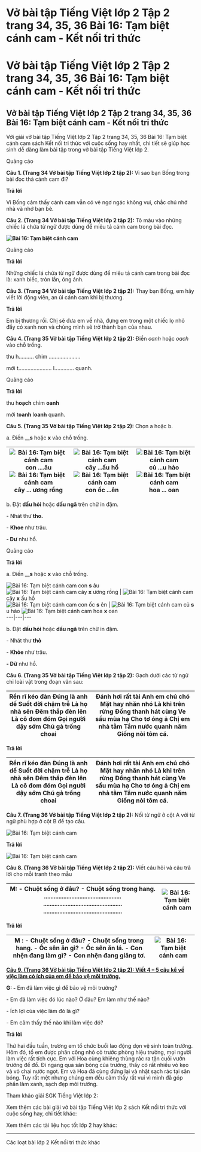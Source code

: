# Vở bài tập Tiếng Việt lớp 2 Tập 2 trang 34, 35, 36 Bài 16: Tạm biệt cánh cam - Kết nối tri thức

# Vở bài tập Tiếng Việt lớp 2 Tập 2 trang 34, 35, 36 Bài 16: Tạm biệt cánh cam - Kết nối tri thức

## Vở bài tập Tiếng Việt lớp 2 Tập 2 trang 34, 35, 36 Bài 16: Tạm biệt cánh cam - Kết nối tri thức

Với giải vở bài tập Tiếng Việt lớp 2 Tập 2 trang 34, 35, 36 Bài 16: Tạm biệt cánh cam sách Kết nối tri thức với cuộc sống hay nhất, chi tiết sẽ giúp học sinh dễ dàng làm bài tập trong vở bài tập Tiếng Việt lớp 2.

Quảng cáo

**Câu 1. (Trang 34 Vở bài tập Tiếng Việt lớp 2 tập 2):** Vì sao bạn Bống trong bài đọc thả cánh cam đi?

**Trả lời**

Vì Bống cảm thấy cánh cam vẫn có vẻ ngơ ngác không vui, chắc chú nhớ nhà và nhớ bạn bè.

**Câu 2. (Trang 34 Vở bài tập Tiếng Việt lớp 2 tập 2):** Tô màu vào những chiếc lá chứa từ ngữ được dùng để miêu tả cánh cam trong bài đọc.

**![Bài 16: Tạm biệt cánh cam](https://vietjack.com/vbt-tieng-viet-2-kn/images/bai-16-tam-biet-canh-cam-35330.png)**  


Quảng cáo

**Trả lời**

Những chiếc lá chứa từ ngữ được dùng để miêu tả cánh cam trong bài đọc là: xanh biếc, tròn lẳn, óng ánh. 

**Câu 3. (Trang 34 Vở bài tập Tiếng Việt lớp 2 tập 2):** Thay bạn Bống, em hãy viết lời động viên, an ủi cánh cam khi bị thương.

**Trả lời**

Em bị thương rồi. Chị sẽ đưa em về nhà, đựng em trong một chiếc lọ nhỏ đầy cỏ xanh non và chúng mình sẽ trở thành bạn của nhau.

**Câu 4. (Trang 35 Vở bài tập Tiếng Việt lớp 2 tập 2):** Điền _oanh_ hoặc _oach_ vào chỗ trống.

thu h.......... chim ..................... 

mới t...................... l............. quanh.

Quảng cáo

**Trả lời**

thu h**oạch** chim **oanh**

mới t**oanh** l**oanh** quanh.

**Câu 5. (Trang 35 Vở bài tập Tiếng Việt lớp 2 tập 2):** Chọn a hoặc b.

a. Điền __**s** hoặc **x** vào chỗ trống.

![Bài 16: Tạm biệt cánh cam](https://vietjack.com/vbt-tieng-viet-2-kn/images/bai-16-tam-biet-canh-cam-35331.png) con ....âu ![Bài 16: Tạm biệt cánh cam](https://vietjack.com/vbt-tieng-viet-2-kn/images/bai-16-tam-biet-canh-cam-35335.png) cây ... ương rồng |  ![Bài 16: Tạm biệt cánh cam](https://vietjack.com/vbt-tieng-viet-2-kn/images/bai-16-tam-biet-canh-cam-35332.png) cây ...ấu hổ ![Bài 16: Tạm biệt cánh cam](https://vietjack.com/vbt-tieng-viet-2-kn/images/bai-16-tam-biet-canh-cam-35336.png) con ốc ...ên |  ![Bài 16: Tạm biệt cánh cam](https://vietjack.com/vbt-tieng-viet-2-kn/images/bai-16-tam-biet-canh-cam-35333.png) củ ...u hào ![Bài 16: Tạm biệt cánh cam](https://vietjack.com/vbt-tieng-viet-2-kn/images/bai-16-tam-biet-canh-cam-35337.png) hoa ... oan  
---|---|---  
  
b. Đặt **dấu hỏi** hoặc **dấu ngã** trên chữ in đậm.

\- Nhát thư **tho.**

\- **Khoe** như trâu.

**\- Dư** như hổ.

Quảng cáo

**Trả lời**

a. Điền __**s** hoặc **x** vào chỗ trống.

![Bài 16: Tạm biệt cánh cam](https://vietjack.com/vbt-tieng-viet-2-kn/images/bai-16-tam-biet-canh-cam-35339.png) con **s** âu   
![Bài 16: Tạm biệt cánh cam](https://vietjack.com/vbt-tieng-viet-2-kn/images/bai-16-tam-biet-canh-cam-35343.png) cây **x** ương rồng |  ![Bài 16: Tạm biệt cánh cam](https://vietjack.com/vbt-tieng-viet-2-kn/images/bai-16-tam-biet-canh-cam-35341.png) cây **x** ấu hổ   
![Bài 16: Tạm biệt cánh cam](https://vietjack.com/vbt-tieng-viet-2-kn/images/bai-16-tam-biet-canh-cam-35344.png) con ốc **s** ên |  ![Bài 16: Tạm biệt cánh cam](https://vietjack.com/vbt-tieng-viet-2-kn/images/bai-16-tam-biet-canh-cam-35342.png) củ **s** u hào ![Bài 16: Tạm biệt cánh cam](https://vietjack.com/vbt-tieng-viet-2-kn/images/bai-16-tam-biet-canh-cam-35345.png) hoa **x** oan  
---|---|---  
  
b. Đặt **dấu hỏi** hoặc **dấu ngã** trên chữ in đậm.

\- Nhát thư **thỏ**

\- **Khỏe** như trâu.

**\- Dữ** như hổ.

**Câu 6. (Trang 35 Vở bài tập Tiếng Việt lớp 2 tập 2):** Gạch dưới các từ ngữ chỉ loài vật trong đoạn văn sau:

Rền rĩ kéo đàn Đúng là anh dế Suốt đời chậm trễ Là họ nhà sên Đêm thắp đèn lên Là cô đom đóm Gọi người dậy sớm Chú gà trống choai |  Đánh hơi rất tài Anh em chú chó Mặt hay nhăn nhó Là khỉ trên rừng Đồng thanh hát cùng Ve sầu mùa hạ Cho tơ óng ả Chị em nhà tằm Tắm nước quanh năm Giống nòi tôm cá.  
---|---  
  
**Trả lời**

Rền rĩ kéo đàn Đúng là anh dế Suốt đời chậm trễ Là họ nhà sên Đêm thắp đèn lên Là cô đom đóm Gọi người dậy sớm Chú gà trống choai |  Đánh hơi rất tài Anh em chú chó Mặt hay nhăn nhó Là khỉ trên rừng Đồng thanh hát cùng Ve sầu mùa hạ Cho tơ óng ả Chị em nhà tằm Tắm nước quanh năm Giống nòi tôm cá.  
---|---  
  
  


**Câu 7. (Trang 36 Vở bài tập Tiếng Việt lớp 2 tập 2):** Nối từ ngữ ở cột A với từ ngữ phù hợp ở cột B để tạo câu.

![Bài 16: Tạm biệt cánh cam](https://vietjack.com/vbt-tieng-viet-2-kn/images/bai-16-tam-biet-canh-cam-35347.png)

**Trả lời**

![Bài 16: Tạm biệt cánh cam](https://vietjack.com/vbt-tieng-viet-2-kn/images/bai-16-tam-biet-canh-cam-35348.png)

**Câu 8. (Trang 36 Vở bài tập Tiếng Việt lớp 2 tập 2):** Viết câu hỏi và câu trả lời cho mỗi tranh theo mẫu

M: - Chuột sống ở đâu? \- Chuột sống trong hang. ................................................ ................................................. ................................................. | ![Bài 16: Tạm biệt cánh cam](https://vietjack.com/vbt-tieng-viet-2-kn/images/bai-16-tam-biet-canh-cam-35350.png)  
---|---  
  
**Trả lời**

**M** : - Chuột sống ở đâu? \- Chuột sống trong hang. \- Ốc sên ăn gì? \- Ốc sên ăn lá. \- Con nhện đang làm gì?  \- Con nhện đang giăng tơ. | ![Bài 16: Tạm biệt cánh cam](https://vietjack.com/vbt-tieng-viet-2-kn/images/bai-16-tam-biet-canh-cam-35351.png)  
---|---  
  
  


[**Câu 9. (Trang 36 Vở bài tập Tiếng Việt lớp 2 tập 2): Viết 4 – 5 câu kể về việc làm có ích của em để bảo vệ môi trường.**](https://vietjack.com/vbt-tieng-viet-2-kn/viet-4-5-cau-ke-ve-viec-lam-co-ich-cua-em-de-bao-ve-moi-truong-vm.jsp)

**G: -** Em đã làm việc gì để bảo vệ môi trường?

\- Em đã làm việc đó lúc nào? Ở đâu? Em làm như thế nào?

\- Ích lợi của việc làm đó là gì?

\- Em cảm thấy thế nào khi làm việc đó?

**Trả lời**

Thứ hai đầu tuần, trường em tổ chức buổi lao động dọn vệ sinh toàn trường. Hôm đó, tổ em được phân công nhỏ cỏ trước phòng hiệu trưởng, mọi người làm việc rất tích cực. Em với Hoa cùng khiêng thùng rác ra tận cuối vườn trường để đổ. Đi ngang qua sân bóng của trường, thấy có rất nhiều vỏ kẹo và vỏ chai nước ngọt. Em và Hoa đã cùng đứng lại và nhặt sạch rác tại sân bóng. Tuy rất mệt nhưng chúng em đều cảm thấy rất vui vì mình đã góp phần làm xanh, sạch đẹp môi trường. 

Tham khảo giải SGK Tiếng Việt lớp 2:

Xem thêm các bài giải vở bài tập Tiếng Việt lớp 2 sách Kết nối tri thức với cuộc sống hay, chi tiết khác:

Xem thêm các tài liệu học tốt lớp 2 hay khác:

* * *

Các loạt bài lớp 2 Kết nối tri thức khác
